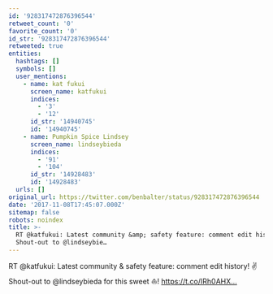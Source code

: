 ```yaml
---
id: '928317472876396544'
retweet_count: '0'
favorite_count: '0'
id_str: '928317472876396544'
retweeted: true
entities:
  hashtags: []
  symbols: []
  user_mentions:
    - name: kat fukui
      screen_name: katfukui
      indices:
        - '3'
        - '12'
      id_str: '14940745'
      id: '14940745'
    - name: Pumpkin Spice Lindsey
      screen_name: lindseybieda
      indices:
        - '91'
        - '104'
      id_str: '14928483'
      id: '14928483'
  urls: []
original_url: https://twitter.com/benbalter/status/928317472876396544
date: '2017-11-08T17:45:07.000Z'
sitemap: false
robots: noindex
title: >-
  RT @katfukui: Latest community &amp; safety feature: comment edit history! 
  Shout-out to @lindseybie…
---
```


RT @katfukui: Latest community &amp; safety feature: comment edit history! ✌️ Shout-out to @lindseybieda for this sweet ⛵! https://t.co/IRh0AHX…